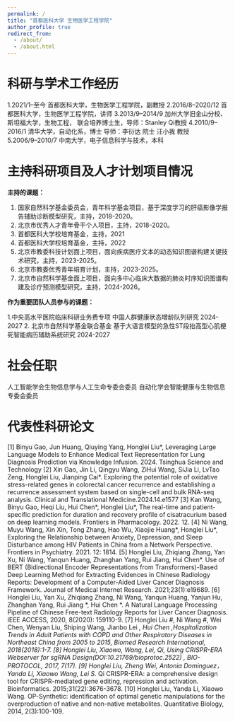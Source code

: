 ```yaml
---
permalink: /
title: "首都医科大学 生物医学工程学院"
author_profile: true
redirect_from: 
  - /about/
  - /about.html
---
```


科研与学术工作经历
======
1.2021/1–至今		首都医科大学，生物医学工程学院，副教授
2.2016/8–2020/12		首都医科大学，生物医学工程学院，讲师
3.2013/9–2014/9	加州大学旧金山分校、斯坦福大学，生物工程，
联合培养博士生，导师：Stanley Qi教授
4.2010/9–2016/1	清华大学，自动化系，博士
导师：李衍达 院士 汪小我 教授                   
5.2006/9–2010/7	中南大学，电子信息科学与技术，本科 

主持科研项目及人才计划项目情况
======
**主持的课题：**

1.	国家自然科学基金委员会，青年科学基金项目，基于深度学习的肝癌影像学报告辅助诊断模型研究，主持，2018-2020。
2.	北京市优秀人才青年骨干个人项目，主持，2018-2020。
3.	首都医科大学校培育基金，主持，2021
4.	首都医科大学校培育基金，主持，2022
5.	北京市教委科技计划面上项目，面向疾病医疗文本的动态知识图谱构建关键技术研究，主持，2023-2025。
6.	北京市教委优秀青年培育计划，主持，2023-2025。
7.	北京市自然科学基金面上项目，面向多中心临床大数据的肺炎时序知识图谱构建及诊疗预测模型研究，主持，2024-2026。

**作为重要团队人员参与的课题：**

1.中央高水平医院临床科研业务费专项  中国人群健康状态增龄队列研究  2024-2027 
2.	北京市自然科学基金联合基金 基于大语言模型的急性ST段抬高型心肌梗死智能病历辅助系统研究 2024-2027

社会任职
======
人工智能学会生物信息学与人工生命专委会委员
自动化学会智能健康与生物信息专委会委员

代表性科研论文
======
[1] Binyu Gao, Jun Huang, Qiuying Yang, Honglei Liu*, Leveraging Large Language Models to Enhance Medical Text Representation for Lung Diagnosis Prediction via Knowledge Infusion. 2024. Tsinghua Science and Technology
[2] Xin Gao, Jin Li, Qingyu Wang, ZiHui Wang, SiJia Li, LvTao Zeng, Honglei Liu, Jianping Cai*. Exploring the potential role of oxidative stress-related genes in colorectal cancer recurrence and establishing a recurrence assessment system based on single-cell and bulk RNA-seq analysis. Clinical and Translational Medicine.2024.14.e1577
[3] Kan Wang, Binyu Gao, Heqi Liu, Hui Chen*, Honglei Liu*, The real-time and patient-specific prediction for duration and recovery profile of cisatracurium based on deep learning models. Frontiers in Pharmacology. 2022. 12.
[4] Ni Wang, Muyu Wang, Xin Xin, Tong Zhang, Hao Wu, Xiaojie Huang*, Honglei Liu*, Exploring the Relationship between Anxiety, Depression, and Sleep Disturbance among HIV Patients in China from a Network Perspective. Frontiers in Psychiatry. 2021. 12: 1814.
[5] Honglei Liu, Zhiqiang Zhang, Yan Xu, Ni Wang, Yanqun Huang, Zhanghan Yang, Rui Jiang, Hui Chen*. Use of BERT (Bidirectional Encoder Representations from Transformers)-Based Deep Learning Method for Extracting Evidences in Chinese Radiology Reports: Development of a Computer-Aided Liver Cancer Diagnosis Framework. Journal of Medical Internet Research. 2021;23(1):e19689.
[6] Honglei Liu, Yan Xu, Zhiqiang Zhang, Ni Wang, Yanqun Huang, Yanjun Hu, Zhanghan Yang, Rui Jiang *, Hui Chen *. A Natural Language Processing Pipeline of Chinese Free-text Radiology Reports for Liver Cancer Diagnosis. IEEE ACCESS, 2020, 8(2020): 159110-9.
[7] Honglei Liu #, Ni Wang #, Wei Chen, Wenyan Liu, Shiping Wang, Jianbo Lei *, Hui Chen *,Hospitalization Trends in Adult Patients with COPD and Other Respiratory Diseases in Northeast China from 2005 to 2015, Biomed Research International, 2018(2018):1-7.
[8] Honglei Liu, Xiaowo, Wang, Lei, Qi, Using CRISPR-ERA Webserver for sgRNA Design(DOI:10.21769/bioprotoc.2522) , BIO-PROTOCOL, 2017, 7(17).
[9] Honglei Liu, Zheng Wei, Antonia Dominguez，Yanda Li, Xiaowo Wang*, Lei S*. Qi  CRISPR-ERA: a comprehensive design tool for CRISPR-mediated gene editing, repression and activation. Bioinformatics. 2015;31(22):3676-3678.
[10] Honglei Liu, Yanda Li, Xiaowo Wang. OP-Synthetic: identification of optimal genetic manipulations for the overproduction of native and non-native metabolites. Quantitative Biology, 2014, 2(3):100-109.
